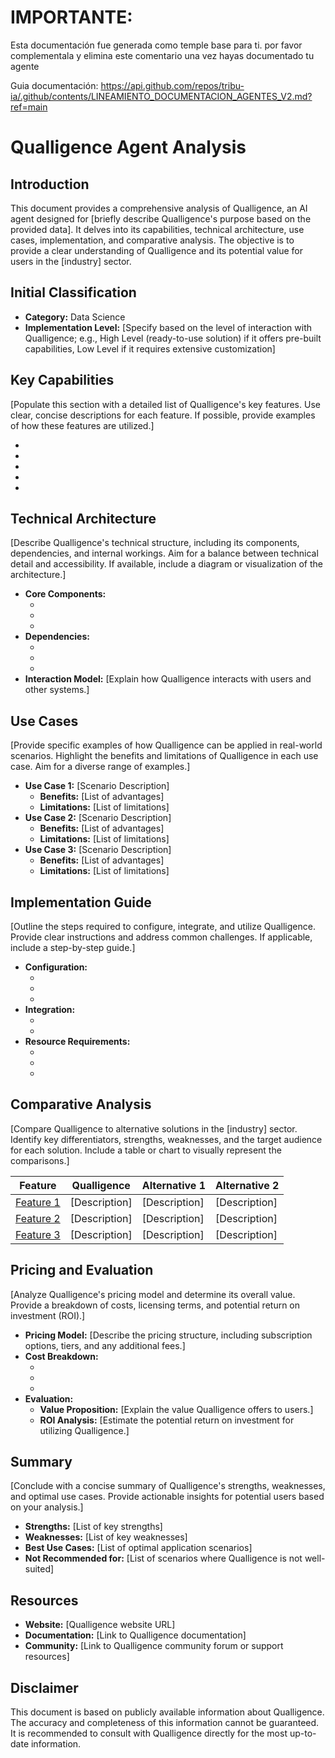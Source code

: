 # IMPORTANTE:

Esta documentación fue generada como temple base para ti. por favor complementala y elimina este comentario una vez hayas documentado tu agente

Guia documentación: https://api.github.com/repos/tribu-ia/.github/contents/LINEAMIENTO_DOCUMENTACION_AGENTES_V2.md?ref=main


# Qualligence Agent Analysis

## Introduction

This document provides a comprehensive analysis of Qualligence, an AI agent designed for [briefly describe Qualligence's purpose based on the provided data]. It delves into its capabilities, technical architecture, use cases, implementation, and comparative analysis. The objective is to provide a clear understanding of Qualligence and its potential value for users in the [industry] sector.

## Initial Classification

- **Category:** Data Science
- **Implementation Level:** [Specify based on the level of interaction with Qualligence; e.g., High Level (ready-to-use solution) if it offers pre-built capabilities, Low Level if it requires extensive customization]

## Key Capabilities

[Populate this section with a detailed list of Qualligence's key features. Use clear, concise descriptions for each feature. If possible, provide examples of how these features are utilized.]

- [Feature 1]: [Description]
- [Feature 2]: [Description]
- [Feature 3]: [Description]
- [Feature 4]: [Description]
- [Feature 5]: [Description]

## Technical Architecture

[Describe Qualligence's technical structure, including its components, dependencies, and internal workings. Aim for a balance between technical detail and accessibility. If available, include a diagram or visualization of the architecture.]

- **Core Components:**
    - [Component 1]: [Description]
    - [Component 2]: [Description]
    - [Component 3]: [Description]
- **Dependencies:**
    - [Dependency 1]: [Description]
    - [Dependency 2]: [Description]
    - [Dependency 3]: [Description]
- **Interaction Model:** [Explain how Qualligence interacts with users and other systems.]

## Use Cases

[Provide specific examples of how Qualligence can be applied in real-world scenarios. Highlight the benefits and limitations of Qualligence in each use case. Aim for a diverse range of examples.]

- **Use Case 1:** [Scenario Description]
    - **Benefits:** [List of advantages]
    - **Limitations:** [List of limitations]
- **Use Case 2:** [Scenario Description]
    - **Benefits:** [List of advantages]
    - **Limitations:** [List of limitations]
- **Use Case 3:** [Scenario Description]
    - **Benefits:** [List of advantages]
    - **Limitations:** [List of limitations]

## Implementation Guide

[Outline the steps required to configure, integrate, and utilize Qualligence. Provide clear instructions and address common challenges. If applicable, include a step-by-step guide.]

- **Configuration:**
    - [Step 1]: [Description]
    - [Step 2]: [Description]
    - [Step 3]: [Description]
- **Integration:**
    - [Integration Method 1]: [Description]
    - [Integration Method 2]: [Description]
- **Resource Requirements:**
    - [Resource 1]: [Description]
    - [Resource 2]: [Description]
    - [Resource 3]: [Description]

## Comparative Analysis

[Compare Qualligence to alternative solutions in the [industry] sector. Identify key differentiators, strengths, weaknesses, and the target audience for each solution. Include a table or chart to visually represent the comparisons.]

| Feature | Qualligence | Alternative 1 | Alternative 2 |
|---|---|---|---|
| [Feature 1] | [Description] | [Description] | [Description] |
| [Feature 2] | [Description] | [Description] | [Description] |
| [Feature 3] | [Description] | [Description] | [Description] |

## Pricing and Evaluation

[Analyze Qualligence's pricing model and determine its overall value. Provide a breakdown of costs, licensing terms, and potential return on investment (ROI).]

- **Pricing Model:** [Describe the pricing structure, including subscription options, tiers, and any additional fees.]
- **Cost Breakdown:**
    - [Cost 1]: [Description]
    - [Cost 2]: [Description]
    - [Cost 3]: [Description]
- **Evaluation:**
    - **Value Proposition:** [Explain the value Qualligence offers to users.]
    - **ROI Analysis:** [Estimate the potential return on investment for utilizing Qualligence.]

## Summary

[Conclude with a concise summary of Qualligence's strengths, weaknesses, and optimal use cases. Provide actionable insights for potential users based on your analysis.]

- **Strengths:** [List of key strengths]
- **Weaknesses:** [List of key weaknesses]
- **Best Use Cases:** [List of optimal application scenarios]
- **Not Recommended for:** [List of scenarios where Qualligence is not well-suited]

## Resources

- **Website:** [Qualligence website URL]
- **Documentation:** [Link to Qualligence documentation]
- **Community:** [Link to Qualligence community forum or support resources]

## Disclaimer

This document is based on publicly available information about Qualligence. The accuracy and completeness of this information cannot be guaranteed. It is recommended to consult with Qualligence directly for the most up-to-date information. 
